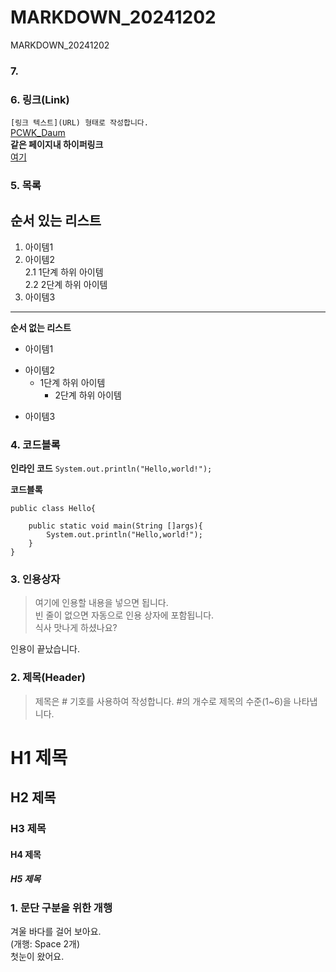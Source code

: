 # MARKDOWN_20241202
MARKDOWN_20241202

### 7. 


### 6. 링크(Link)
`[링크 텍스트](URL) 형태로 작성합니다.`   
[PCWK_Daum](https://cafe.daum.net/pcwk)  
**같은 페이지내 하이퍼링크**  
[여기](#4-코드블록)  



### 5. 목록

**순서 있는 리스트**
---
1. 아이템1  
2. 아이템2  
   2.1 1단계 하위 아이템  
   2.2 2단계 하위 아이템  
3. 아이템3  
***

**순서 없는 리스트**
- 아이템1  
+ 아이템2  
  - 1단계 하위 아이템  
    * 2단계 하위 아이템  
* 아이템3


### 4. 코드블록
**인라인 코드**
`System.out.println("Hello,world!");`


**코드블록**
```
public class Hello{

	public static void main(String []args){
		System.out.println("Hello,world!");
	}
}
```


### 3. 인용상자
>여기에 인용할 내용을 넣으면 됩니다.  
>빈 줄이 없으면 자동으로 인용 상자에 포함됩니다.  
식사 맛나게 하셨나요?  

인용이 끝났습니다.

### 2. 제목(Header)
>제목은 # 기호를 사용하여 작성합니다. #의 개수로 제목의 수준(1~6)을 나타냅니다.

# H1 제목
## H2 제목
### H3 제목
#### H4 제목
##### H5 제목

### 1. 문단 구분을 위한 개행
겨울 바다를 걸어 보아요.  
(개행: Space 2개)  
첫눈이 왔어요.  
